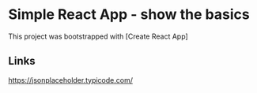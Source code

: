 # Simple React App - show the basics

This project was bootstrapped with [Create React App]

## Links
https://jsonplaceholder.typicode.com/